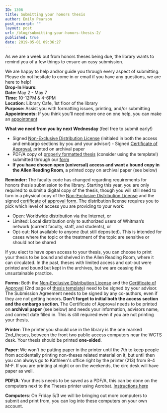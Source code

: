 ```yaml
---
ID: 1306
title: Submitting your honors thesis
author: Emily Pearson
post_excerpt: ""
layout: post
url: /blog/submitting-your-honors-thesis-2/
published: true
date: 2019-05-01 09:36:27
---
```

<!-- wp:paragraph -->
<p>As we are a week out from honors theses being due, the library wants to remind you of a few things to ensure an easy submission.</p>
<!-- /wp:paragraph -->

<!-- wp:paragraph -->
<p> We are happy to help and/or guide you through every aspect of submitting. Please do not hesitate to come in or email if you have any questions, we are here to help! <br><strong>Drop-In Hours</strong>:<br><strong>Date: </strong>May 2 - May 7<br><strong>Time:</strong> 10-12PM &amp; 4-6PM<br><strong>Location:</strong> Library Cafe, 1st floor of the library<br><strong>Purpose: </strong>Assist you with formatting issues, printing, and/or submitting<br><strong>Appointments:</strong> If you think you’ll need more one on one help, you can make an <a rel="noreferrer noopener" href="https://library.whitman.edu/appointments/" target="_blank">appointment</a></p>
<!-- /wp:paragraph -->

<!-- wp:paragraph -->
<p><strong>What we need from you by next Wednesday </strong>(feel free to submit early!)</p>
<!-- /wp:paragraph -->

<!-- wp:list -->
<ul><li>Signed <a rel="noreferrer noopener" href="http://works.whitman.edu/DistributionLicenseStudent" target="_blank">Non-Exclusive Distribution License</a> (initialed in both the access and embargo sections by you and your advisor) - Signed <a rel="noreferrer noopener" href="http://works.whitman.edu/thesis_certificateofapproval" target="_blank">Certificate of Approval</a>, printed on archival paper </li><li>PDF/A copy of <a rel="noreferrer noopener" href="https://library.whitman.edu/thesis/#formatting" target="_blank">properly formatted thesis</a> (consider using the template!) submitted through our <a rel="noreferrer noopener" href="http://works.whitman.edu/thesissubmission" target="_blank">form</a></li><li><strong>If you have chosen open (universal) access and want a bound copy in the Allen Reading Room</strong>, a printed copy on archival paper (see below)</li></ul>
<!-- /wp:list -->

<!-- wp:paragraph -->
<p><strong>Reminder: </strong>The faculty code has changed regarding requirements for honors thesis submission to the library. Starting this year, you are only required to submit a digital copy of the thesis, though you will still need to turn in a physical copy of the <a rel="noreferrer noopener" href="http://works.whitman.edu/DistributionLicenseStudent" target="_blank">Non-Exclusive Distribution License</a> and the signed <a rel="noreferrer noopener" href="http://works.whitman.edu/thesis_certificateofapproval" target="_blank">certificate of approval form</a>. The distribution license requires you to pick which level of access you are providing to your work:</p>
<!-- /wp:paragraph -->

<!-- wp:list -->
<ul><li>Open: Worldwide distribution via the Internet, or</li><li>Limited: Local distribution only to authorized users of Whitman’s network (current faculty, staff, and students), or</li><li>Opt-out: Not available to anyone (but still deposited). This is intended for cases where the topic or the treatment of the topic are sensitive or should not be shared</li></ul>
<!-- /wp:list -->

<!-- wp:paragraph -->
<p>If you elect to have open access to your thesis, you can choose to print your thesis to be bound and shelved in the Allen Reading Room, where it can circulated. In the past, theses with limited access and opt-out were printed and bound but kept in the archives, but we are ceasing this unsustainable practice.</p>
<!-- /wp:paragraph -->

<!-- wp:paragraph -->
<p><strong>Forms:</strong> Both the <a rel="noreferrer noopener" href="http://works.whitman.edu/DistributionLicenseStudent" target="_blank">Non-Exclusive Distribution License</a> and the <a rel="noreferrer noopener" href="http://works.whitman.edu/thesis_certificateofapproval" target="_blank">Certificate of Approval</a> (2nd page of <a rel="noreferrer noopener" href="http://works.whitman.edu/honorthesistemplate" target="_blank">thesis template</a>) need to be signed by your advisor. The Submission Agreement needs to be signed by any co-authors, even if they are not getting honors. <strong>Don't forget to initial both the access section and the embargo section. </strong>The Certificate of Approval needs to be printed on <strong>archival paper</strong> (see below) and needs your information, advisors name, and correct date filled in. This is still required even if you are not printing your thesis. </p>
<!-- /wp:paragraph -->

<!-- wp:paragraph -->
<p><strong>Printer</strong>: The printer you should use in the library is the one marked 2nd_theses, between the front two public access computers near the WCTS desk. Your thesis should be printed <strong>one-sided</strong>. </p>
<!-- /wp:paragraph -->

<!-- wp:paragraph -->
<p><strong>Paper</strong>: We won't be putting paper in the printer until the 7th to keep people from accidentally printing non-theses related material on it, but until then you can always go to Kathleen's office right by the printer (213) from 8-4 M-F. If you are printing at night or on the weekends, the circ desk will have paper as well.</p>
<!-- /wp:paragraph -->

<!-- wp:paragraph -->
<p><strong>PDF/A</strong>: Your thesis needs to be saved as a PDF/A, this can be done on the computers next to the Theses printer using Acrobat. <a rel="noreferrer noopener" href="https://docs.google.com/document/d/1Ua2FyyybGtpQqKRgThvOPi_tpRwTL0aXnA7NdbHMTEk/edit" target="_blank">Instructions here</a></p>
<!-- /wp:paragraph -->

<!-- wp:paragraph -->
<p><strong>Computers</strong>: On Friday 5/3 we will be bringing out more computers to submit and print from, you can log into these computers on your own account. </p>
<!-- /wp:paragraph -->